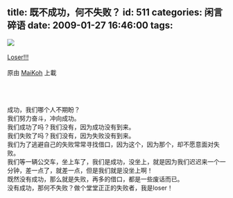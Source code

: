title: 既不成功，何不失败？
id: 511
categories: 闲言碎语
date: 2009-01-27 16:46:00
tags:
---

[![](http://m2.img.libdd.com/farm5/2012/0821/17/7AEDD27050E5C35F5FD09C8AFC7C52575941A95EF698_199_240.JPEG)</img>](http://www.flickr.com/photos/poseidonsimage/96835319/ "photo sharing")
</br>
</br><span>[Loser!!!](http://www.flickr.com/photos/poseidonsimage/96835319/)
</br>
</br>原由 [MaiKoh](http://www.flickr.com/people/poseidonsimage/) 上載
</br></span>
</br>
</br>
</br>

成功，我们哪个人不期盼？
</br>我们努力奋斗，冲向成功。
</br>我们成功了吗？我们没有，因为成功没有到来。
</br>我们失败了吗？我们没有，因为失败没有到来。
</br>我们为了逃避自己的失败常常寻找借口，因为这个，因为那个，却不愿意面对失败。
</br>我们等一辆公交车，坐上车了，我们是成功，没坐上，就是因为我们迟迟来一个一分钟，差一点了，就差一点，但是我们就是没坐上啊！
</br>既然没有成功，那么就是失败，再多的借口，都是一些废话而已。
</br>没有成功，那何不失败？做个堂堂正正的失败者，我是loser！
